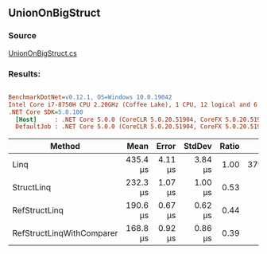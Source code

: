 ﻿## UnionOnBigStruct

### Source
[UnionOnBigStruct.cs](../../src/StructLinq.Benchmark/UnionOnBigStruct.cs)

### Results:
``` ini

BenchmarkDotNet=v0.12.1, OS=Windows 10.0.19042
Intel Core i7-8750H CPU 2.20GHz (Coffee Lake), 1 CPU, 12 logical and 6 physical cores
.NET Core SDK=5.0.100
  [Host]     : .NET Core 5.0.0 (CoreCLR 5.0.20.51904, CoreFX 5.0.20.51904), X64 RyuJIT
  DefaultJob : .NET Core 5.0.0 (CoreCLR 5.0.20.51904, CoreFX 5.0.20.51904), X64 RyuJIT


```
|                    Method |     Mean |   Error |  StdDev | Ratio |    Gen 0 |    Gen 1 |    Gen 2 | Allocated |
|-------------------------- |---------:|--------:|--------:|------:|---------:|---------:|---------:|----------:|
|                      Linq | 435.4 μs | 4.11 μs | 3.84 μs |  1.00 | 379.8828 | 341.7969 | 334.9609 | 1572789 B |
|                StructLinq | 232.3 μs | 1.07 μs | 1.00 μs |  0.53 |        - |        - |        - |         - |
|             RefStructLinq | 190.6 μs | 0.67 μs | 0.62 μs |  0.44 |        - |        - |        - |         - |
| RefStructLinqWithComparer | 168.8 μs | 0.92 μs | 0.86 μs |  0.39 |        - |        - |        - |         - |

